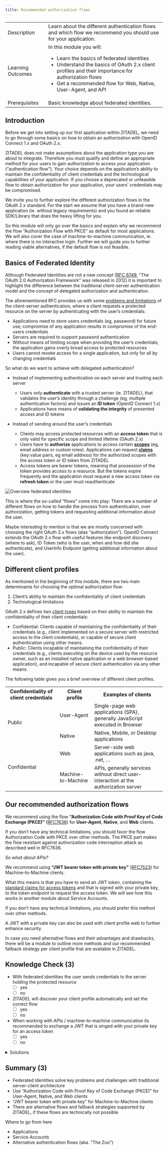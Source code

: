 ```yaml
---
title: Recommended authorization flows
---
```


| | |
| --- | --- |
| Description | Learn about the different authentication flows and which flow we recommend you should use for your application. |
| Learning Outcomes | In this module you will: <ul><li>Learn the basics of federated identities</li><li>Understand the basics of OAuth 2.x client profiles and their importance for authorization flows</li><li>Get a recommended flow for Web, Native, User-Agent, and API</li></ul> |
| Prerequisites | Basic knowledge about federated identities. |

## Introduction

Before we get into setting up our first application within ZITADEL, we need to go through some basics on how to obtain an authorization with OpenID Connect 1.x and OAuth 2.x.

ZITADEL does not make assumptions about the application type you are about to integrate. Therefore you must qualify and define an appropriate method for your users to gain authorization to access your application (“authentication flow”). Your choice depends on the application’s ability to maintain the confidentiality of client credentials and the technological capabilities of your application. If you choose a deprecated or unfeasible flow to obtain authorization for your application, your users’ credentials may be compromised.

We invite you to further explore the different authorization flows in the OAuth 2.x standard. For the start we assume that you have a brand-new application (ie. without legacy requirements) and you found an reliable SDK/Library that does the heavy lifting for you.

So this module will only go over the basics and explain why we recommend the flow “Authorization Flow with PKCE” as default for most applications. We will also cover the case of machine-to-machine communication, ie. where there is no interactive login. Further we will guide you to further reading viable alternatives, if the default flow is not feasible.

## Basics of Federated Identity

Although Federated Identities are not a new concept ([RFC 6749](https://tools.ietf.org/html/rfc6749), “The OAuth 2.0 Authorization Framework” was released in 2012) it is important to highlight the difference between the traditional client-server authentication model and the concept of delegated authorization and authentication.

The aforementioned RFC provides us with some [problems and limitations](https://tools.ietf.org/html/rfc6749#section-1) of the client-server authentication, where a client requests a protected resource on the server by authenticating with the user’s credentials:

* Applications need to store users credentials (eg, password) for future use; compromise of any application results in compromise of the end-users credentials
* Servers are required to support password authentication
* Without means of limiting scope when providing the user’s credentials, the application gains overly broad access to protected resources
* Users cannot revoke access for a single application, but only for all by changing credentials

So what do we want to achieve with delegated authentication?

* Instead of implementing authentication on each server and trusting each server
  * Users only **authenticate** with a trusted server (ie. ZITADEL), that validates the user’s identity through a challenge (eg, multiple authentication factors) and issues an **ID token** (OpenID Connect 1.x)
  * Applications have means of **validating the integrity** of presented access and ID tokens

* Instead of sending around the user’s credentials
  * Clients may access protected resources with an **access token** that is only valid for specific scope and limited lifetime (OAuth 2.x)
  * Users have to **authorize** applications to access certain [**scopes**](https://docs.zitadel.ch/architecture#Scopes) (eg, email address or custom roles). Applications can request [**claims**](https://docs.zitadel.ch/architecture#Claims) (key:value pairs, eg email address) for the authorized scopes with the access token or ID token from ZITADEL
  * Access tokens are bearer tokens, meaning that possession of the token provides access to a resource. But the tokens expire frequently and the application must request a new access token via **refresh token** or the user must reauthenticate

![Overview federated identities](/img/consulting_federated_identities_basics.png)

This is where the so-called “flows” come into play: There are a number of different flows on how to handle the process from authentication, over authorization, getting tokens and requesting additional information about the user.

Maybe interesting to mention is that we are mostly concerned with choosing the right OAuth 2.x flows (alas “authorization”). OpenID Connect extends the OAuth 2.x flow with useful features like endpoint discovery (where to ask), ID Token (who is the user, when and how did she authenticate), and UserInfo Endpoint (getting additional information about the user).

## Different client profiles

As mentioned in the beginning of this module, there are two main determinants for choosing the optimal authorization flow:

1. Client’s ability to maintain the confidentiality of client credentials
2. Technological limitations

OAuth 2.x defines two [client types](https://tools.ietf.org/html/rfc6749#section-2.1) based on their ability to maintain the confidentiality of their client credentials:

* Confidential: Clients capable of maintaining the confidentiality of their credentials (e.g., client implemented on a secure server with restricted access to the client credentials), or capable of secure client authentication using other means.
* Public: Clients incapable of maintaining the confidentiality of their credentials (e.g., clients executing on the device used by the resource owner, such as an installed native application or a web browser-based application), and incapable of secure client authentication via any other means.

The following table gives you a brief overview of different client profiles.

<table class="table-wrapper">
	<tr>
		<th>Confidentiality of client credentials</th>
		<th>Client profile</th>
		<th>Examples of clients</th>
    </tr>
	<tr>
		<td rowspan="2">Public</td>
		<td>User-Agent</td>
		<td>Single-page web applications (SPA), generally JavaScript executed in Browser</td>
	</tr>
	<tr>
		<td>Native</td>
		<td>Native, Mobile, or Desktop applications</td>
	</tr>
	<tr>
		<td rowspan="2">Confidential</td>
		<td>Web</td>
		<td>Server-side web applications such as java, .net, …</td>
	</tr>
	<tr>
		<td>Machine-to-Machine</td>
		<td>APIs, generally services without direct user-interaction at the authorization server</td>
	</tr>
</table>

## Our recommended authorization flows

We recommend using the flow **“Authorization Code with Proof Key of Code Exchange (PKCE)”** ([RFC7636](https://tools.ietf.org/html/rfc7636)) for **User-Agent**, **Native**, and **Web** clients.

If you don’t have any technical limitations, you should favor the flow Authorization Code with PKCE over other methods. The PKCE part makes the flow resistant against authorization code interception attack as described well in RFC7636.

*So what about APIs?*

We recommend using **“JWT bearer token with private key”** ([RFC7523](https://tools.ietf.org/html/rfc7523)) for Machine-to-Machine clients.

What this means is that you have to send an JWT token, containing the [standard claims for access tokens](https://docs.zitadel.ch/architecture#Claims) and that is signed with your private key, to the token endpoint to request the access token. We will see how this works in another module about Service Accounts.

If you don’t have any technical limitations, you should prefer this method over other methods.

A JWT with a private key can also be used with client profile web to further enhance security.

In case you need alternative flows and their advantages and drawbacks, there will be a module to outline more methods and our recommended fallback strategy per client profile that are available in ZITADEL.

## Knowledge Check (3)

* With federated identities the user sends credentials to the server holding the protected resource
    - [ ] yes
    - [ ] no
* ZITADEL will discover your client profile automatically and set the correct flow
    - [ ] yes
    - [ ] no
* When working with APIs / machine-to-machine communication its recommended to exchange a JWT that is singed with your private key for an access token
    - [ ] yes
    - [ ] no

<details>
    <summary>
        Solutions
    </summary>

* With federated identities the user sends credentials to the server holding the protected resource
    - [ ] yes
    - [x] no (Users are authenticated against a centralized IDP, only access tokens are send to the requested resources)
* ZITADEL will discover your client profile automatically and set the correct flow
    - [ ] yes
    - [x] no (ZITADEL does not make any assumptions about your application’s requirements)
* When working with APIs / machine-to-machine communication its recommended to exchange a JWT that is singed with your private key for an access token
    - [x] yes
    - [ ] no

</details>

## Summary (3)

* Federated Identities solve key problems and challenges with traditional server-client architecture
* Use “Authorization Code with Proof Key of Code Exchange (PKCE)” for User-Agent, Native, and Web clients
* “JWT bearer token with private key” for Machine-to-Machine clients
* There are alternative flows and fallback strategies supported by ZITADEL, if these flows are technically not possible

Where to go from here

* Applications
* Service Accounts
* Alternative authentication flows (aka. "The Zoo")
